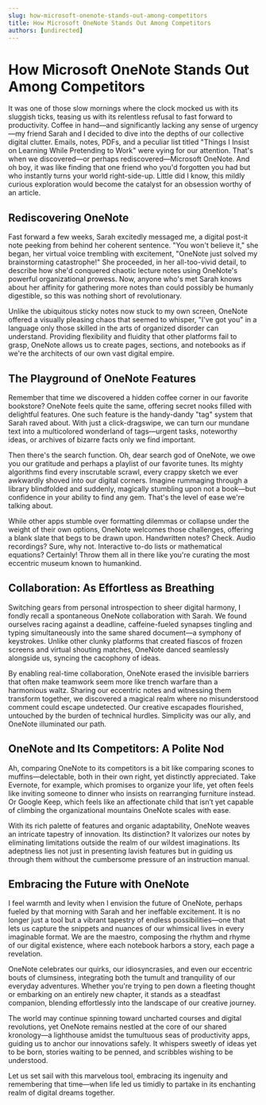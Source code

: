 ```yaml
---
slug: how-microsoft-onenote-stands-out-among-competitors
title: How Microsoft OneNote Stands Out Among Competitors
authors: [undirected]
---
```



# How Microsoft OneNote Stands Out Among Competitors

It was one of those slow mornings where the clock mocked us with its sluggish ticks, teasing us with its relentless refusal to fast forward to productivity. Coffee in hand—and significantly lacking any sense of urgency—my friend Sarah and I decided to dive into the depths of our collective digital clutter. Emails, notes, PDFs, and a peculiar list titled "Things I Insist on Learning While Pretending to Work" were vying for our attention. That's when we discovered—or perhaps rediscovered—Microsoft OneNote. And oh boy, it was like finding that one friend who you'd forgotten you had but who instantly turns your world right-side-up. Little did I know, this mildly curious exploration would become the catalyst for an obsession worthy of an article.

## Rediscovering OneNote

Fast forward a few weeks, Sarah excitedly messaged me, a digital post-it note peeking from behind her coherent sentence. "You won't believe it," she began, her virtual voice trembling with excitement, "OneNote just solved my brainstorming catastrophe!" She proceeded, in her all-too-vivid detail, to describe how she'd conquered chaotic lecture notes using OneNote's powerful organizational prowess. Now, anyone who's met Sarah knows about her affinity for gathering more notes than could possibly be humanly digestible, so this was nothing short of revolutionary.

Unlike the ubiquitous sticky notes now stuck to my own screen, OneNote offered a visually pleasing chaos that seemed to whisper, "I've got you" in a language only those skilled in the arts of organized disorder can understand. Providing flexibility and fluidity that other platforms fail to grasp, OneNote allows us to create pages, sections, and notebooks as if we're the architects of our own vast digital empire.

## The Playground of OneNote Features

Remember that time we discovered a hidden coffee corner in our favorite bookstore? OneNote feels quite the same, offering secret nooks filled with delightful features. One such feature is the handy-dandy "tag" system that Sarah raved about. With just a click-dragswipe, we can turn our mundane text into a multicolored wonderland of tags—urgent tasks, noteworthy ideas, or archives of bizarre facts only we find important.

Then there's the search function. Oh, dear search god of OneNote, we owe you our gratitude and perhaps a playlist of our favorite tunes. Its mighty algorithms find every inscrutable scrawl, every crappy sketch we ever awkwardly shoved into our digital corners. Imagine rummaging through a library blindfolded and suddenly, magically stumbling upon not a book—but confidence in your ability to find any gem. That's the level of ease we're talking about.

While other apps stumble over formatting dilemmas or collapse under the weight of their own options, OneNote welcomes those challenges, offering a blank slate that begs to be drawn upon. Handwritten notes? Check. Audio recordings? Sure, why not. Interactive to-do lists or mathematical equations? Certainly! Throw them all in there like you're curating the most eccentric museum known to humankind.

## Collaboration: As Effortless as Breathing

Switching gears from personal introspection to sheer digital harmony, I fondly recall a spontaneous OneNote collaboration with Sarah. We found ourselves racing against a deadline, caffeine-fueled synapses tingling and typing simultaneously into the same shared document—a symphony of keystrokes. Unlike other clunky platforms that created fiascos of frozen screens and virtual shouting matches, OneNote danced seamlessly alongside us, syncing the cacophony of ideas.

By enabling real-time collaboration, OneNote erased the invisible barriers that often make teamwork seem more like trench warfare than a harmonious waltz. Sharing our eccentric notes and witnessing them transform together, we discovered a magical realm where no misunderstood comment could escape undetected. Our creative escapades flourished, untouched by the burden of technical hurdles. Simplicity was our ally, and OneNote illuminated our path.

## OneNote and Its Competitors: A Polite Nod

Ah, comparing OneNote to its competitors is a bit like comparing scones to muffins—delectable, both in their own right, yet distinctly appreciated. Take Evernote, for example, which promises to organize your life, yet often feels like inviting someone to dinner who insists on rearranging furniture instead. Or Google Keep, which feels like an affectionate child that isn’t yet capable of climbing the organizational mountains OneNote scales with ease.

With its rich palette of features and organic adaptability, OneNote weaves an intricate tapestry of innovation. Its distinction? It valorizes our notes by eliminating limitations outside the realm of our wildest imaginations. Its adeptness lies not just in presenting lavish features but in guiding us through them without the cumbersome pressure of an instruction manual.

## Embracing the Future with OneNote

I feel warmth and levity when I envision the future of OneNote, perhaps fueled by that morning with Sarah and her ineffable excitement. It is no longer just a tool but a vibrant tapestry of endless possibilities—one that lets us capture the snippets and nuances of our whimsical lives in every imaginable format. We are the maestro, composing the rhythm and rhyme of our digital existence, where each notebook harbors a story, each page a revelation.

OneNote celebrates our quirks, our idiosyncrasies, and even our eccentric bouts of clumsiness, integrating both the tumult and tranquility of our everyday adventures. Whether you're trying to pen down a fleeting thought or embarking on an entirely new chapter, it stands as a steadfast companion, blending effortlessly into the landscape of our creative journey.

The world may continue spinning toward uncharted courses and digital revolutions, yet OneNote remains nestled at the core of our shared kronology—a lighthouse amidst the tumultuous seas of productivity apps, guiding us to anchor our innovations safely. It whispers sweetly of ideas yet to be born, stories waiting to be penned, and scribbles wishing to be understood.

Let us set sail with this marvelous tool, embracing its ingenuity and remembering that time—when life led us timidly to partake in its enchanting realm of digital dreams together.